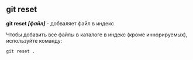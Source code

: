 ## git reset

**git reset *[файл]*** - добваляет файл в индекс

Чтобы добавить все файлы в каталоге в индекс (кроме иннорируемых), используйте команду:

```bash=
git reset .
```